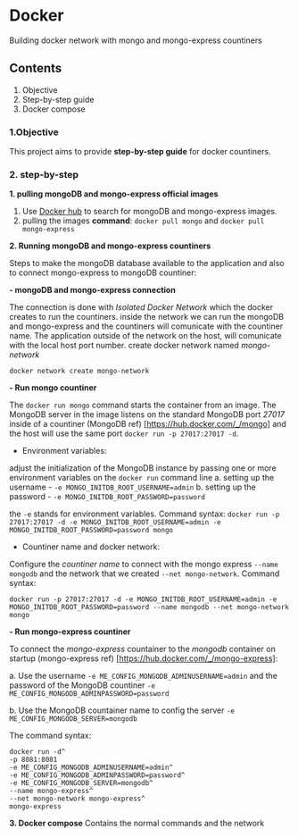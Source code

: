 # Docker
 Building docker network with mongo and mongo-express countiners
  
## Contents
1. Objective
2. Step-by-step guide
3. Docker compose

### 1.Objective

This project aims to provide **step-by-step guide** for docker countiners.

### 2. step-by-step

**1. pulling mongoDB and mongo-express official images** 

1. Use [Docker hub](https://hub.docker.com/search?q=mongo) to search for mongoDB and mongo-express images.
2. pulling the images **command**: 
```docker pull mongo```
and
```docker pull mongo-express```

**2. Running mongoDB and mongo-express countiners** 

Steps to make the mongoDB database available to the application and also to connect mongo-express to mongoDB countiner:  

**- mongoDB and mongo-express connection**

The connection is done with *Isolated Docker Network* which the docker creates to run the countiners. inside the network we can run the mongoDB and mongo-express and the countiners will comunicate with the countiner name. The application outside of the network on the host, will comunicate with the local host port number. 
create docker network named *mongo-network*
```
docker network create mongo-network
```

**- Run mongo countiner**

The ```docker run mongo``` command starts the container from an image. The MongoDB server in the image listens on the standard MongoDB port *27017* inside of a countiner (MongoDB ref) [https://hub.docker.com/_/mongo] and the host will use the same port ```docker run -p 27017:27017 -d```.

- Environment variables:

adjust the initialization of the MongoDB instance by passing one or more environment variables on the ```docker run``` command line
a. setting up the username - ```-e MONGO_INITDB_ROOT_USERNAME=admin```
b. setting up the password - ```-e MONGO_INITDB_ROOT_PASSWORD=password```

the ```-e``` stands for environment variables.
Command syntax:
```docker run -p 27017:27017 -d -e MONGO_INITDB_ROOT_USERNAME=admin -e MONGO_INITDB_ROOT_PASSWORD=password mongo```

- Countiner name and docker network:

Configure the *countiner name* to connect with the mongo express ```--name mongodb``` and the network that we created ```--net mongo-network```.
Command syntax:
```
docker run -p 27017:27017 -d -e MONGO_INITDB_ROOT_USERNAME=admin -e MONGO_INITDB_ROOT_PASSWORD=password --name mongodb --net mongo-network mongo
```

**- Run mongo-express countiner**

To connect the *mongo-express* countainer to the *mongodb* container on startup (mongo-express ref) [https://hub.docker.com/_/mongo-express]:

a. Use the username ```-e ME_CONFIG_MONGODB_ADMINUSERNAME=admin``` and the password of the MongoDB countiner ```-e ME_CONFIG_MONGODB_ADMINPASSWORD=password```

b. Use the MongoDB countainer name to config the server  ```-e ME_CONFIG_MONGODB_SERVER=mongodb``` 

The command syntax:
```
docker run -d^
-p 8081:8081 
-e ME_CONFIG_MONGODB_ADMINUSERNAME=admin^
-e ME_CONFIG_MONGODB_ADMINPASSWORD=password^
-e ME_CONFIG_MONGODB_SERVER=mongodb^
--name mongo-express^ 
--net mongo-network mongo-express^
mongo-express
```

**3. Docker compose**
Contains the normal commands and the network











